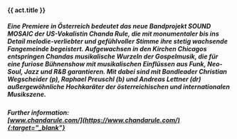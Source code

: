 #### **{{ act.title }}**

##### Eine Premiere in Österreich bedeutet das neue Bandprojekt SOUND MOSAIC der US-Vokalistin **Chanda Rule**, die mit monumentaler bis ins Detail melodie-verliebter und gefühlvoller Stimme ihre stetig wachsende Fangemeinde begeistert. Aufgewachsen in den Kirchen Chicagos entspringen Chandas musikalische Wurzeln der Gospelmusik, die für eine furiose Bühnenshow mit musikalischen Einflüssen aus Funk, Neo-Soul, Jazz und R&B garantieren. Mit dabei sind mit Bandleader **Christian Wegscheider** (p), **Raphael Preuschl** (b) und **Andreas Lettner** (dr) außergewöhnliche Hochkaräter der österreichischen und internationalen Musikszene.

##### Further information:<br>[www.chandarule.com/](https://www.chandarule.com/){:target="_blank"}
